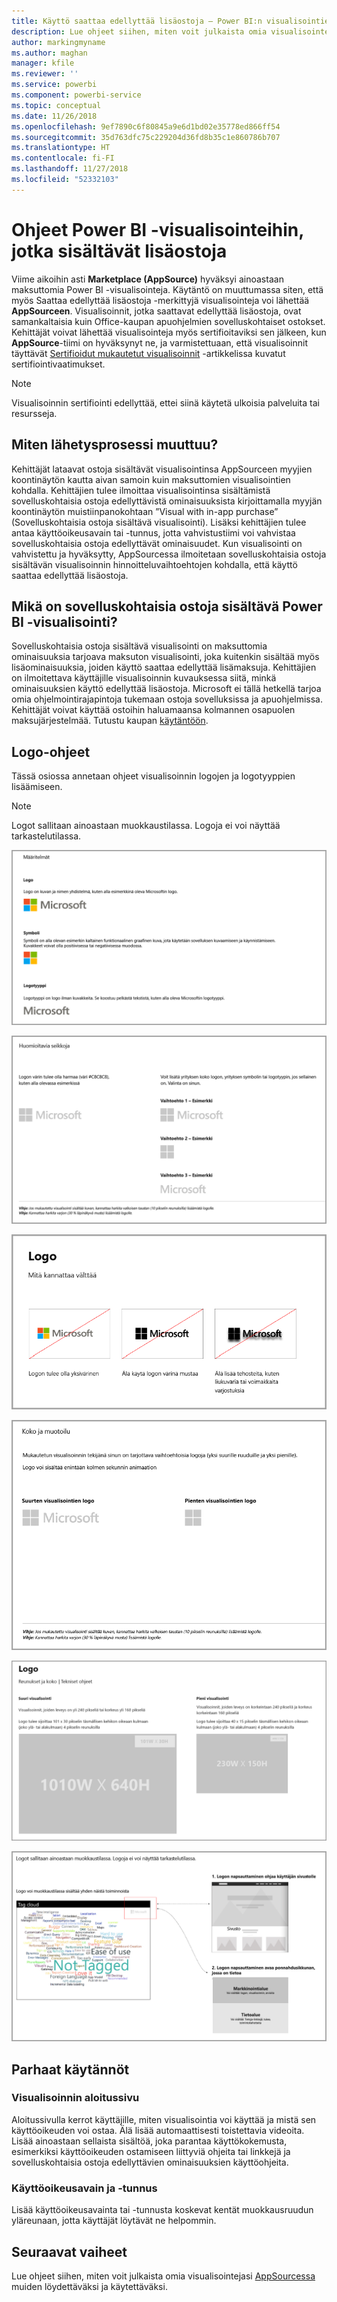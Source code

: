 ```yaml
---
title: Käyttö saattaa edellyttää lisäostoja – Power BI:n visualisointien ohjeet
description: Lue ohjeet siihen, miten voit julkaista omia visualisointejasi AppSourcessa muiden löydettäviksi ja käytettäviksi maksua vastaan.
author: markingmyname
ms.author: maghan
manager: kfile
ms.reviewer: ''
ms.service: powerbi
ms.component: powerbi-service
ms.topic: conceptual
ms.date: 11/26/2018
ms.openlocfilehash: 9ef7890c6f80845a9e6d1bd02e35778ed866ff54
ms.sourcegitcommit: 35d763dfc75c229204d36fd8b35c1e860786b707
ms.translationtype: HT
ms.contentlocale: fi-FI
ms.lasthandoff: 11/27/2018
ms.locfileid: "52332103"
---
```

# <a name="guidelines-for-power-bi-visuals-with-additional-purchases"></a>Ohjeet Power BI -visualisointeihin, jotka sisältävät lisäostoja

Viime aikoihin asti **Marketplace (AppSource)** hyväksyi ainoastaan maksuttomia Power BI -visualisointeja. Käytäntö on muuttumassa siten, että myös Saattaa edellyttää lisäostoja -merkittyjä visualisointeja voi lähettää **AppSourceen**. Visualisoinnit, jotka saattavat edellyttää lisäostoja, ovat samankaltaisia kuin Office-kaupan apuohjelmien sovelluskohtaiset ostokset. Kehittäjät voivat lähettää visualisointeja myös sertifioitaviksi sen jälkeen, kun **AppSource**-tiimi on hyväksynyt ne, ja varmistettuaan, että visualisoinnit täyttävät [Sertifioidut mukautetut visualisoinnit](../power-bi-custom-visuals-certified.md) -artikkelissa kuvatut sertifiointivaatimukset.

> [!Note]
> Visualisoinnin sertifiointi edellyttää, ettei siinä käytetä ulkoisia palveluita tai resursseja.

## <a name="whats-changing-in-the-submission-process"></a>Miten lähetysprosessi muuttuu?

Kehittäjät lataavat ostoja sisältävät visualisointinsa AppSourceen myyjien koontinäytön kautta aivan samoin kuin maksuttomien visualisointien kohdalla. Kehittäjien tulee ilmoittaa visualisointinsa sisältämistä sovelluskohtaisia ostoja edellyttävistä ominaisuuksista kirjoittamalla myyjän koontinäytön muistiinpanokohtaan ”Visual with in-app purchase” (Sovelluskohtaisia ostoja sisältävä visualisointi). Lisäksi kehittäjien tulee antaa käyttöoikeusavain tai -tunnus, jotta vahvistustiimi voi vahvistaa sovelluskohtaisia ostoja edellyttävät ominaisuudet. Kun visualisointi on vahvistettu ja hyväksytty, AppSourcessa ilmoitetaan sovelluskohtaisia ostoja sisältävän visualisoinnin hinnoitteluvaihtoehtojen kohdalla, että käyttö saattaa edellyttää lisäostoja.

## <a name="what-is-a-power-bi-visual-with-iap-features"></a>Mikä on sovelluskohtaisia ostoja sisältävä Power BI -visualisointi?

Sovelluskohtaisia ostoja sisältävä visualisointi on maksuttomia ominaisuuksia tarjoava maksuton visualisointi, joka kuitenkin sisältää myös lisäominaisuuksia, joiden käyttö saattaa edellyttää lisämaksuja. Kehittäjien on ilmoitettava käyttäjille visualisoinnin kuvauksessa siitä, minkä ominaisuuksien käyttö edellyttää lisäostoja. Microsoft ei tällä hetkellä tarjoa omia ohjelmointirajapintoja tukemaan ostoja sovelluksissa ja apuohjelmissa. Kehittäjät voivat käyttää ostoihin haluamaansa kolmannen osapuolen maksujärjestelmää. Tutustu kaupan [käytäntöön](https://docs.microsoft.com/office/dev/store/validation-policies#2-apps-or-add-ins-can-display-certain-ads).

## <a name="logo-guidelines"></a>Logo-ohjeet

Tässä osiossa annetaan ohjeet visualisoinnin logojen ja logotyyppien lisäämiseen.

> [!NOTE]
> Logot sallitaan ainoastaan muokkaustilassa. Logoja ei voi näyttää tarkastelutilassa.

![määritelmät](media/office-store-in-app-purchase-visual-guidelines/definitions.png)

![säilytettävät-asiat](media/office-store-in-app-purchase-visual-guidelines/things-to-keep-in-mind.png)

![asiat](media/office-store-in-app-purchase-visual-guidelines/things-to-avoid.png)

![koko-ja-muoto ](media/office-store-in-app-purchase-visual-guidelines/size-and-format.png)

![reunukset-ja](media/office-store-in-app-purchase-visual-guidelines/margins-and-sizes.png)

![muokkaustila](media/office-store-in-app-purchase-visual-guidelines/logos-in-edit-mode.png)

## <a name="best-practices"></a>Parhaat käytännöt

### <a name="visual-landing-page"></a>Visualisoinnin aloitussivu

Aloitussivulla kerrot käyttäjille, miten visualisointia voi käyttää ja mistä sen käyttöoikeuden voi ostaa. Älä lisää automaattisesti toistettavia videoita. Lisää ainoastaan sellaista sisältöä, joka parantaa käyttökokemusta, esimerkiksi käyttöoikeuden ostamiseen liittyviä ohjeita tai linkkejä ja sovelluskohtaisia ostoja edellyttävien ominaisuuksien käyttöohjeita.

### <a name="license-key-and-token"></a>Käyttöoikeusavain ja -tunnus

Lisää käyttöoikeusavainta tai -tunnusta koskevat kentät muokkausruudun yläreunaan, jotta käyttäjät löytävät ne helpommin.

## <a name="next-steps"></a>Seuraavat vaiheet

Lue ohjeet siihen, miten voit julkaista omia visualisointejasi [AppSourcessa](office-store.md) muiden löydettäväksi ja käytettäväksi.
